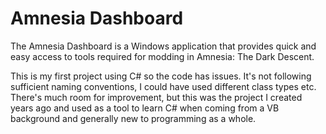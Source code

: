 # Amnesia Dashboard
The Amnesia Dashboard is a Windows application that provides quick and easy access to tools required for modding in Amnesia: The Dark Descent.

This is my first project using C# so the code has issues. It's not following sufficient naming conventions, I could have used different class types etc. There's much room for improvement, but this was the project I created years ago and used as a tool to learn C# when coming from a VB background and generally new to programming as a whole.
